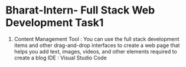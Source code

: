 # Bharat-Intern- Full Stack Web Development Task1
1. Content Management Tool :
You can use the full stack development items and other
drag-and-drop interfaces to create a
web page that helps you add text, images,
videos, and other elements required to
create a blog
IDE : Visual Studio Code
